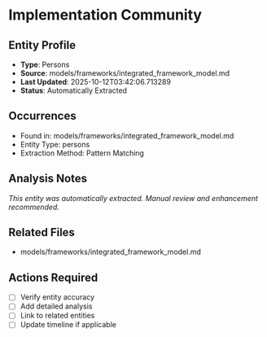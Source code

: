 # Implementation Community

## Entity Profile
- **Type**: Persons
- **Source**: models/frameworks/integrated_framework_model.md
- **Last Updated**: 2025-10-12T03:42:06.713289
- **Status**: Automatically Extracted

## Occurrences
- Found in: models/frameworks/integrated_framework_model.md
- Entity Type: persons
- Extraction Method: Pattern Matching

## Analysis Notes
*This entity was automatically extracted. Manual review and enhancement recommended.*

## Related Files
- models/frameworks/integrated_framework_model.md

## Actions Required
- [ ] Verify entity accuracy
- [ ] Add detailed analysis
- [ ] Link to related entities
- [ ] Update timeline if applicable
